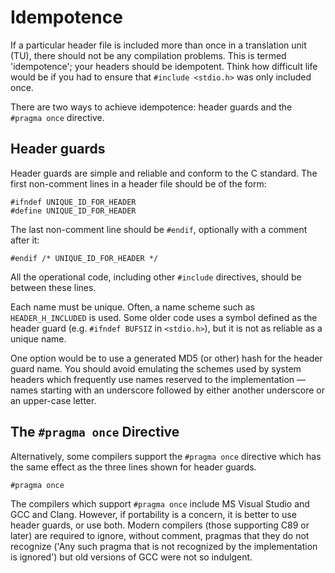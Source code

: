 # Idempotence

If a particular header file is included more than once in a translation
unit (TU), there should not be any compilation problems.
This is termed 'idempotence'; your headers should be idempotent.
Think how difficult life would be if you had to ensure that `#include
<stdio.h>` was only included once.

There are two ways to achieve idempotence: header guards and the
`#pragma once` directive.

## Header guards

Header guards are simple and reliable and conform to the C standard.
The first non-comment lines in a header file should be of the form:

    #ifndef UNIQUE_ID_FOR_HEADER
    #define UNIQUE_ID_FOR_HEADER

The last non-comment line should be `#endif`, optionally with a comment after it: 

    #endif /* UNIQUE_ID_FOR_HEADER */

All the operational code, including other `#include` directives, should
be between these lines.

Each name must be unique.
Often, a name scheme such as `HEADER_H_INCLUDED` is used.
Some older code uses a symbol defined as the header guard (e.g. `#ifndef
BUFSIZ` in `<stdio.h>`), but it is not as reliable as a unique name.

One option would be to use a generated MD5 (or other) hash for the
header guard name.
You should avoid emulating the schemes used by system headers which
frequently use names reserved to the implementation &mdash; names
starting with an underscore followed by either another underscore or an
upper-case letter.

## The `#pragma once` Directive

Alternatively, some compilers support the `#pragma once` directive which
has the same effect as the three lines shown for header guards.

    #pragma once

The compilers which support `#pragma once` include MS Visual Studio and
GCC and Clang.
However, if portability is a concern, it is better to use header guards,
or use both.
Modern compilers (those supporting C89 or later) are required to ignore,
without comment, pragmas that they do not recognize ('Any such pragma
that is not recognized by the implementation is ignored') but old
versions of GCC were not so indulgent.
